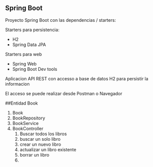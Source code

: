 ## Spring Boot

Proyecto Spring Boot con las dependencias / starters:

Starters para persistencia:
* H2
* Spring Data JPA

Starters para web
* Spring Web
* Spring Boot Dev tools


Aplicacion API REST con accesso a base de datos H2 para persistir la informacion

El acceso se puede realizar desde Postman o Navegador

##Entidad Book

1. Book
2. BookRepository
3. BookService
4. BookController
   1. Buscar todos los libros
   2. buscar un solo libro
   3. crear un nuevo libro
   4. actualizar un libro existente
   5. borrar un libro
   6.  
